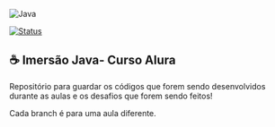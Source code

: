 ![Java](https://img.shields.io/badge/java-%23ED8B00.svg?style=for-the-badge&logo=java&logoColor=white)

[![Status](https://img.shields.io/badge/Status-Em%20Desenvolvimento-green)]()

## ☕ Imersão Java- Curso Alura

Repositório para guardar os códigos que forem sendo desenvolvidos durante as aulas e os desafios que forem sendo feitos!

Cada branch é para uma aula diferente.
